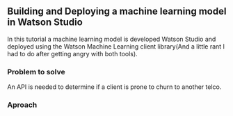 ## Building and Deploying a machine learning model in Watson Studio

In this tutorial a machine learning model is developed Watson Studio and deployed using the Watson Machine Learning client library(And a little rant I had to do after getting angry with both tools).

### Problem to solve

An API is needed to determine if a client is prone to churn to another telco.

### Aproach

